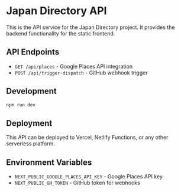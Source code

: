# Japan Directory API

This is the API service for the Japan Directory project. It provides the backend functionality for the static frontend.

## API Endpoints

- `GET /api/places` - Google Places API integration
- `POST /api/trigger-dispatch` - GitHub webhook trigger

## Development

```bash
npm run dev
```

## Deployment

This API can be deployed to Vercel, Netlify Functions, or any other serverless platform.

## Environment Variables

- `NEXT_PUBLIC_GOOGLE_PLACES_API_KEY` - Google Places API key
- `NEXT_PUBLIC_GH_TOKEN` - GitHub token for webhooks
